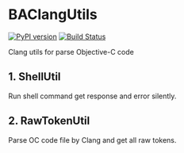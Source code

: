# BAClangUtils

[![PyPI version](https://badge.fury.io/py/BAClangUtils.svg)](https://badge.fury.io/py/BAClangUtils)
[![Build Status](https://travis-ci.com/BenArvin/BAClangUtils.svg?branch=master)](https://travis-ci.com/github/BenArvin/BAClangUtils)

Clang utils for parse Objective-C code

## 1. ShellUtil
Run shell command get response and error silently.

## 2. RawTokenUtil
Parse OC code file by Clang and get all raw tokens.
